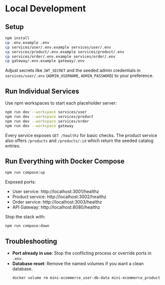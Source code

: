 # Local Development

## Setup

```bash
npm install
cp .env.example .env
cp services/user/.env.example services/user/.env
cp services/product/.env.example services/product/.env
cp services/order/.env.example services/order/.env
cp gateway/.env.example gateway/.env
```

Adjust secrets like `JWT_SECRET` and the seeded admin credentials in `services/user/.env` (`ADMIN_USERNAME`, `ADMIN_PASSWORD`) to your preference.

## Run Individual Services

Use npm workspaces to start each placeholder server:

```bash
npm run dev --workspace services/user
npm run dev --workspace services/product
npm run dev --workspace services/order
npm run dev --workspace gateway
```

Every service exposes `GET /healthz` for basic checks. The product service also offers `/products` and `/products/:id` which return the seeded catalog entries.

## Run Everything with Docker Compose

```bash
npm run compose:up
```

Exposed ports:

- User service: http://localhost:3001/healthz
- Product service: http://localhost:3002/healthz
- Order service: http://localhost:3003/healthz
- API Gateway: http://localhost:8080/healthz

Stop the stack with:

```bash
npm run compose:down
```

## Troubleshooting

- **Port already in use**: Stop the conflicting process or override ports in `.env`.
- **Database reset**: Remove the named volumes if you want a clean database.
  ```bash
  docker volume rm mini-ecommerce_user-db-data mini-ecommerce_product-db-data mini-ecommerce_order-db-data
  ```
